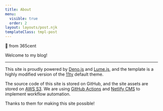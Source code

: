 ```yaml
---
title: About
menu:
  visible: true
  order: 2
layout: layouts/post.njk
templateClass: tmpl-post
---
```

👋 from 365cent

Welcome to my blog!

***

This site is proudly powered by [Deno.js](https://deno.land) and [Lume.js](https://lume.land), and the template is a highly modified version of the [11ty](https://www.11ty.dev) default theme.

The source code of this site is stored on GitHub, and the site assets are stored on [AWS S3](https://aws.amazon.com/s3/). We are using [GitHub Actions](https://github.com/features/actions) and [Netlify CMS](https://www.netlifycms.org) to implement workflow automation.

Thanks to them for making this site possible!
